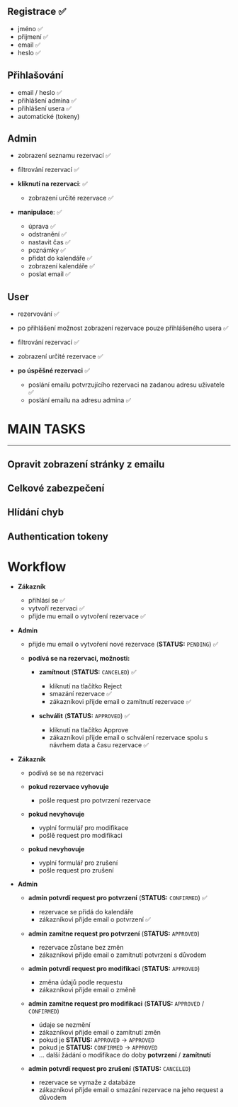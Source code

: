 ## Registrace ✅
- jméno ✅
- přijmení ✅
- email ✅
- heslo ✅
## Přihlašování
- email / heslo ✅
- přihlášení admina ✅
- přihlášení usera ✅
- automatické (tokeny)
## Admin
- zobrazení seznamu rezervací ✅
- filtrování rezervací ✅


- **kliknutí na rezervaci**: ✅
    - zobrazení určité rezervace ✅


- **manipulace**: ✅
    - úprava ✅
    - odstranění ✅
    - nastavit čas ✅
    - poznámky ✅
    - přidat do kalendáře ✅
    - zobrazení kalendáře ✅
    - poslat email ✅


## User
- rezervování ✅
- po přihlášení možnost zobrazení rezervace pouze přihlášeného usera ✅
- filtrování rezervací ✅
- zobrazení určité rezervace ✅


- **po úspěšné rezervaci** ✅
    - poslání emailu potvrzujícího rezervaci na zadanou adresu uživatele ✅
    - poslání emailu na adresu admina ✅

  

# MAIN TASKS

---

## Opravit zobrazení stránky z emailu
## Celkové zabezpečení
## Hlídání chyb
## Authentication tokeny

# Workflow

- **Zákazník**
  - přihlásí se ✅
  - vytvoří rezervaci ✅
  - přijde mu email o vytvoření rezervace ✅

- **Admin**
  - přijde mu email o vytvoření nové rezervace (**STATUS:** `PENDING`) ✅
  
  - **podívá se na rezervaci, možnosti:**
    - **zamítnout** (**STATUS:** `CANCELED`) ✅
      - kliknutí na tlačítko Reject
      - smazání rezervace ✅
      - zákazníkovi přijde email o zamítnutí rezervace ✅

    - **schválit** (**STATUS:** `APPROVED`) ✅
      - kliknutí na tlačítko Approve
      - zákazníkovi přijde email o schválení rezervace spolu s návrhem data a času rezervace ✅

- **Zákazník**
  - podívá se se na rezervaci 
  - **pokud rezervace vyhovuje**
    - pošle request pro potvrzení rezervace

  - **pokud nevyhovuje**
    - vyplní formulář pro modifikace
    - pošlě request pro modifikaci

  - **pokud nevyhovuje**
    - vyplní formulář pro zrušení
    - pošle request pro zrušení

- **Admin**
  - **admin potvrdí request pro potvrzení** (**STATUS:** `CONFIRMED`) ✅
    - rezervace se přidá do kalendáře
    - zákazníkovi přijde email o potvrzení ✅

  - **admin zamítne request pro potvrzení** (**STATUS:** `APPROVED`)
    - rezervace zůstane bez změn
    - zákazníkovi přijde email o zamítnutí potvrzení s důvodem

  - **admin potvrdí request pro modifikaci** (**STATUS:** `APPROVED`)
    - změna údajů podle requestu
    - zákazníkovi přijde email o změně
  
  - **admin zamítne request pro modifikaci** (**STATUS:** `APPROVED` / `CONFIRMED`)
    - údaje se nezmění
    - zákazníkovi přijde email o zamítnutí změn
    - pokud je **STATUS:** `APPROVED` -> `APPROVED`
    - pokud je **STATUS:** `CONFIRMED` -> `APPROVED`
    - ... další žádání o modifikace do doby **potvrzení** / **zamítnutí**

  - **admin potvrdí request pro zrušení** (**STATUS:** `CANCELED`)
    - rezervace se vymaže z databáze
    - zákazníkovi přijde email o smazání rezervace na jeho request a důvodem